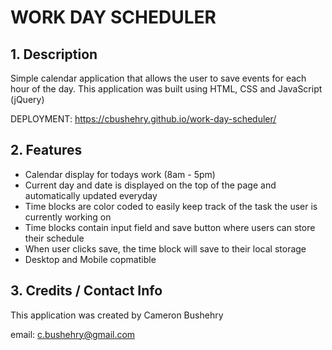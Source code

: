 # WORK DAY SCHEDULER

## 1. Description
Simple calendar application that allows the user to save events for each hour of the day. This application was built using HTML, CSS and JavaScript (jQuery)

DEPLOYMENT: https://cbushehry.github.io/work-day-scheduler/

## 2. Features
 * Calendar display for todays work (8am - 5pm)
 * Current day and date is displayed on the top of the page and automatically updated everyday
 * Time blocks are color coded to easily keep track of the task the user is currently working on
 * Time blocks contain input field and save button where users can store their schedule
 * When user clicks save, the time block will save to their local storage
 * Desktop and Mobile copmatible

## 3. Credits / Contact Info
This application was created by Cameron Bushehry

email: c.bushehry@gmail.com